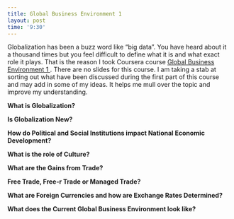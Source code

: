 ```yaml
---
title: Global Business Environment 1
layout: post
time: '9:30'
---
```

Globalization has been a buzz word like “big data”. You have heard about it a thousand times but you feel difficult to define what it is and what exact role it plays. That is the reason I took Coursera course <a href="https://www.coursera.org/course/globalbusiness">
Global Business Environment 1 </a>. There are no slides for this course. I am taking a stab at sorting out what have been discussed during the first part of this course and may add in some of my ideas. It helps me mull over the topic and improve my understanding. 

**What is Globalization?**

**Is Globalization New?**

**How do Political and Social Institutions impact National Economic Development?**

**What is the role of Culture?**

**What are the Gains from Trade?**

**Free Trade, Free-r Trade or Managed Trade?**

**What are Foreign Currencies and how are Exchange Rates Determined?**

**What does the Current Global Business Environment look like?** 
